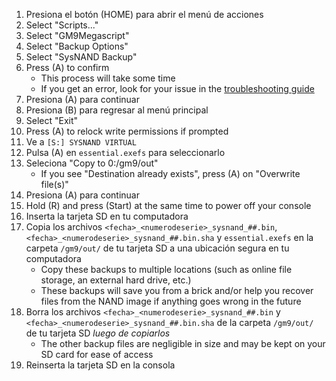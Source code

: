 1. Presiona el botón (HOME) para abrir el menú de acciones
2. Select "Scripts..."
3. Select "GM9Megascript"
4. Select "Backup Options"
5. Select "SysNAND Backup"
6. Press (A) to confirm
    - This process will take some time
    - If you get an error, look for your issue in the [troubleshooting guide](troubleshooting-finalizing-setup.html)
7. Presiona (A) para continuar
8. Presiona (B) para regresar al menú principal
9. Select "Exit"
10. Press (A) to relock write permissions if prompted
11. Ve a `[S:] SYSNAND VIRTUAL`
12. Pulsa (A) en `essential.exefs` para seleccionarlo
13. Seleciona "Copy to 0:/gm9/out"
    - If you see "Destination already exists", press (A) on "Overwrite file(s)"
14. Presiona (A) para continuar
15. Hold (R) and press (Start) at the same time to power off your console
16. Inserta la tarjeta SD en tu computadora
17. Copia los archivos `<fecha>_<numerodeserie>_sysnand_##.bin`,`<fecha>_<numerodeserie>_sysnand_##.bin.sha` y `essential.exefs` en la carpeta `/gm9/out/` de tu tarjeta SD a una ubicación segura en tu computadora
    - Copy these backups to multiple locations (such as online file storage, an external hard drive, etc.)
    - These backups will save you from a brick and/or help you recover files from the NAND image if anything goes wrong in the future
18. Borra los archivos `<fecha>_<numerodeserie>_sysnand_##.bin` y `<fecha>_<numerodeserie>_sysnand_##.bin.sha` de la carpeta `/gm9/out/` de tu tarjeta SD _luego de copiarlos_
    - The other backup files are negligible in size and may be kept on your SD card for ease of access
19. Reinserta la tarjeta SD en la consola
